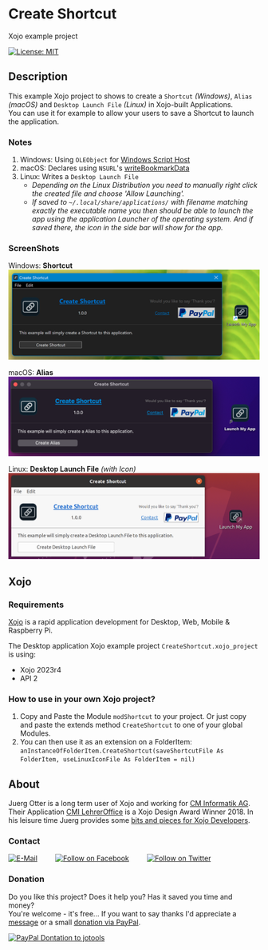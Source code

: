 # Create Shortcut
Xojo example project

[![License: MIT](https://img.shields.io/badge/License-MIT-green.svg)](LICENSE)

## Description
This example Xojo project to shows to create a ```Shortcut``` *(Windows)*, ```Alias``` *(macOS)* and ```Desktop Launch File``` *(Linux)* in Xojo-built Applications.  
You can use it for example to allow your users to save a Shortcut to launch the application.

### Notes
1. Windows: Using ```OLEObject``` for [Windows Script Host](https://docs.microsoft.com/en-us/troubleshoot/windows-client/admin-development/create-desktop-shortcut-with-wsh)
2. macOS: Declares using ```NSURL```'s [writeBookmarkData](https://developer.apple.com/documentation/foundation/nsurl/1408532-writebookmarkdata?language=objc)
3. Linux: Writes a ```Desktop Launch File```  
   * *Depending on the Linux Distribution you need to manually
     right click the created file and choose 'Allow Launching'.*
   * *If saved to `~/.local/share/applications/` with filename matching exactly the
     executable name you then should be able to launch the app using the application
     Launcher of the operating system. And if saved there, the icon in the side bar will
     show for the app.*

### ScreenShots
Windows: **Shortcut**  
![ScreenShot: Windows Shortcut](screenshots/windows-shortcut.png?raw=true)

macOS: **Alias**  
![ScreenShot: macOS Alias](screenshots/macos-alias.png?raw=true)

Linux: **Desktop Launch File** *(with Icon)*  
![ScreenShot: Linux Desktop Launch File](screenshots/linux-desktop-launch-file.png?raw=true)

## Xojo
### Requirements
[Xojo](https://www.xojo.com/) is a rapid application development for Desktop, Web, Mobile & Raspberry Pi.  

The Desktop application Xojo example project ```CreateShortcut.xojo_project``` is using:
- Xojo 2023r4
- API 2

### How to use in your own Xojo project?
1. Copy and Paste the Module ```modShortcut``` to your project. Or just copy and paste the extends method ```CreateShortcut``` to one of your global Modules.
2. You can then use it as an extension on a FolderItem:   
    ```anInstanceOfFolderItem.CreateShortcut(saveShortcutFile As FolderItem, useLinuxIconFile As FolderItem = nil)```

## About
Juerg Otter is a long term user of Xojo and working for [CM Informatik AG](https://cmiag.ch/). Their Application [CMI LehrerOffice](https://cmi-bildung.ch/) is a Xojo Design Award Winner 2018. In his leisure time Juerg provides some [bits and pieces for Xojo Developers](https://www.jo-tools.ch/).

### Contact
[![E-Mail](https://img.shields.io/static/v1?style=social&label=E-Mail&message=xojo@jo-tools.ch)](mailto:xojo@jo-tools.ch)
&emsp;&emsp;
[![Follow on Facebook](https://img.shields.io/static/v1?style=social&logo=facebook&label=Facebook&message=juerg.otter)](https://www.facebook.com/juerg.otter)
&emsp;&emsp;
[![Follow on Twitter](https://img.shields.io/twitter/follow/juergotter?style=social)](https://twitter.com/juergotter)

### Donation
Do you like this project? Does it help you? Has it saved you time and money?  
You're welcome - it's free... If you want to say thanks I'd appreciate a [message](mailto:xojo@jo-tools.ch) or a small [donation via PayPal](https://paypal.me/jotools).  

[![PayPal Dontation to jotools](https://img.shields.io/static/v1?style=social&logo=paypal&label=PayPal&message=jotools)](https://paypal.me/jotools)
